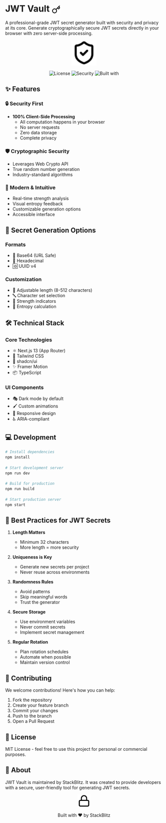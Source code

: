 # JWT Vault <img src="https://raw.githubusercontent.com/lucide-icons/lucide/main/icons/key.svg" width="28" align="center" alt="Key Icon" />

A professional-grade JWT secret generator built with security and privacy at its core. Generate cryptographically secure JWT secrets directly in your browser with zero server-side processing.

<div align="center">
  <img src="https://raw.githubusercontent.com/lucide-icons/lucide/main/icons/shield-check.svg" width="80" alt="Shield Check Icon" />
  
  ![License](https://img.shields.io/badge/license-MIT-blue.svg)
  ![Security](https://img.shields.io/badge/security-100%25_client_side-brightgreen.svg)
  ![Built with](https://img.shields.io/badge/built_with-Next.js_13-black.svg)
</div>

## ✨ Features

### 🔒 Security First

- **100% Client-Side Processing**
  - All computation happens in your browser
  - No server requests
  - Zero data storage
  - Complete privacy

### 🛡️ Cryptographic Security

- Leverages Web Crypto API
- True random number generation
- Industry-standard algorithms

### 🎨 Modern & Intuitive

- Real-time strength analysis
- Visual entropy feedback
- Customizable generation options
- Accessible interface

## 🚀 Secret Generation Options

### Formats

- 📝 Base64 (URL Safe)
- 🔢 Hexadecimal
- 🆔 UUID v4

### Customization

- 📏 Adjustable length (8-512 characters)
- 🔤 Character set selection
- 💪 Strength indicators
- 🎯 Entropy calculation

## 🛠️ Technical Stack

### Core Technologies

- ⚛️ Next.js 13 (App Router)
- 🎨 Tailwind CSS
- 🧩 shadcn/ui
- ✨ Framer Motion
- 📦 TypeScript

### UI Components

- 🎭 Dark mode by default
- 🖌️ Custom animations
- 📱 Responsive design
- ♿ ARIA-compliant

## 💻 Development

```bash
# Install dependencies
npm install

# Start development server
npm run dev

# Build for production
npm run build

# Start production server
npm start
```

## 🔐 Best Practices for JWT Secrets

1. **Length Matters**

   - Minimum 32 characters
   - More length = more security

2. **Uniqueness is Key**

   - Generate new secrets per project
   - Never reuse across environments

3. **Randomness Rules**

   - Avoid patterns
   - Skip meaningful words
   - Trust the generator

4. **Secure Storage**

   - Use environment variables
   - Never commit secrets
   - Implement secret management

5. **Regular Rotation**
   - Plan rotation schedules
   - Automate when possible
   - Maintain version control

## 🤝 Contributing

We welcome contributions! Here's how you can help:

1. Fork the repository
2. Create your feature branch
3. Commit your changes
4. Push to the branch
5. Open a Pull Request

## 📄 License

MIT License - feel free to use this project for personal or commercial purposes.

## 🌟 About

JWT Vault is maintained by StackBlitz. It was created to provide developers with a secure, user-friendly tool for generating JWT secrets.

<div align="center">
  <img src="https://raw.githubusercontent.com/lucide-icons/lucide/main/icons/lock.svg" width="40" alt="Lock Icon" />
  
  Built with ❤️ by StackBlitz
</div>
